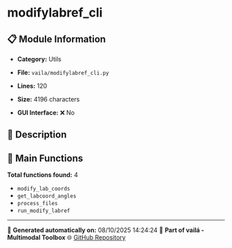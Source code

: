 # modifylabref_cli

## 📋 Module Information

- **Category:** Utils
- **File:** `vaila/modifylabref_cli.py`
- **Lines:** 120
- **Size:** 4196 characters


- **GUI Interface:** ❌ No

## 📖 Description



## 🔧 Main Functions

**Total functions found:** 4

- `modify_lab_coords`
- `get_labcoord_angles`
- `process_files`
- `run_modify_labref`




---

📅 **Generated automatically on:** 08/10/2025 14:24:24
🔗 **Part of vailá - Multimodal Toolbox**
🌐 [GitHub Repository](https://github.com/vaila-multimodaltoolbox/vaila)
